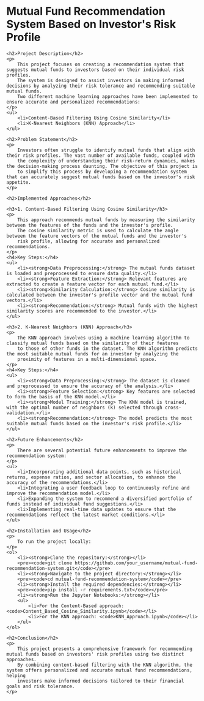 <!DOCTYPE html>
<html lang="en">
<head>
    <meta charset="UTF-8">
    <meta name="viewport" content="width=device-width, initial-scale=1.0">
    <title>Mutual Fund Recommendation System</title>
</head>
<body>
    <h1>Mutual Fund Recommendation System Based on Investor's Risk Profile</h1>
    
    <h2>Project Description</h2>
    <p>
        This project focuses on creating a recommendation system that suggests mutual funds to investors based on their individual risk profiles. 
        The system is designed to assist investors in making informed decisions by analyzing their risk tolerance and recommending suitable mutual funds. 
        Two different machine learning approaches have been implemented to ensure accurate and personalized recommendations:
    </p>
    <ul>
        <li>Content-Based Filtering Using Cosine Similarity</li>
        <li>K-Nearest Neighbors (KNN) Approach</li>
    </ul>

    <h2>Problem Statement</h2>
    <p>
        Investors often struggle to identify mutual funds that align with their risk profiles. The vast number of available funds, coupled with 
        the complexity of understanding their risk-return dynamics, makes the decision-making process daunting. The objective of this project is 
        to simplify this process by developing a recommendation system that can accurately suggest mutual funds based on the investor's risk appetite.
    </p>

    <h2>Implemented Approaches</h2>
    
    <h3>1. Content-Based Filtering Using Cosine Similarity</h3>
    <p>
        This approach recommends mutual funds by measuring the similarity between the features of the funds and the investor's profile. 
        The cosine similarity metric is used to calculate the angle between the feature vectors of the mutual funds and the investor's 
        risk profile, allowing for accurate and personalized recommendations.
    </p>
    <h4>Key Steps:</h4>
    <ul>
        <li><strong>Data Preprocessing:</strong> The mutual funds dataset is loaded and preprocessed to ensure data quality.</li>
        <li><strong>Feature Extraction:</strong> Relevant features are extracted to create a feature vector for each mutual fund.</li>
        <li><strong>Similarity Calculation:</strong> Cosine similarity is calculated between the investor's profile vector and the mutual fund vectors.</li>
        <li><strong>Recommendation:</strong> Mutual funds with the highest similarity scores are recommended to the investor.</li>
    </ul>
    
    <h3>2. K-Nearest Neighbors (KNN) Approach</h3>
    <p>
        The KNN approach involves using a machine learning algorithm to classify mutual funds based on the similarity of their features 
        to those of other funds in the dataset. The KNN algorithm predicts the most suitable mutual funds for an investor by analyzing the 
        proximity of features in a multi-dimensional space.
    </p>
    <h4>Key Steps:</h4>
    <ul>
        <li><strong>Data Preprocessing:</strong> The dataset is cleaned and preprocessed to ensure the accuracy of the analysis.</li>
        <li><strong>Feature Selection:</strong> Key features are selected to form the basis of the KNN model.</li>
        <li><strong>Model Training:</strong> The KNN model is trained, with the optimal number of neighbors (k) selected through cross-validation.</li>
        <li><strong>Recommendation:</strong> The model predicts the most suitable mutual funds based on the investor's risk profile.</li>
    </ul>

    <h2>Future Enhancements</h2>
    <p>
        There are several potential future enhancements to improve the recommendation system:
    </p>
    <ul>
        <li>Incorporating additional data points, such as historical returns, expense ratios, and sector allocation, to enhance the accuracy of the recommendations.</li>
        <li>Integrating a user feedback loop to continuously refine and improve the recommendation model.</li>
        <li>Expanding the system to recommend a diversified portfolio of funds instead of individual fund suggestions.</li>
        <li>Implementing real-time data updates to ensure that the recommendations reflect the latest market conditions.</li>
    </ul>

    <h2>Installation and Usage</h2>
    <p>
        To run the project locally:
    </p>
    <ol>
        <li><strong>Clone the repository:</strong></li>
        <pre><code>git clone https://github.com/your_username/mutual-fund-recommendation-system.git</code></pre>
        <li><strong>Navigate to the project directory:</strong></li>
        <pre><code>cd mutual-fund-recommendation-system</code></pre>
        <li><strong>Install the required dependencies:</strong></li>
        <pre><code>pip install -r requirements.txt</code></pre>
        <li><strong>Run the Jupyter Notebooks:</strong></li>
        <ul>
            <li>For the Content-Based approach: <code>Content_Based_Cosine_Similarity.ipynb</code></li>
            <li>For the KNN approach: <code>KNN_Approach.ipynb</code></li>
        </ul>
    </ol>

    <h2>Conclusion</h2>
    <p>
        This project presents a comprehensive framework for recommending mutual funds based on investors' risk profiles using two distinct approaches. 
        By combining content-based filtering with the KNN algorithm, the system offers personalized and accurate mutual fund recommendations, helping 
        investors make informed decisions tailored to their financial goals and risk tolerance.
    </p>
</body>
</html>
